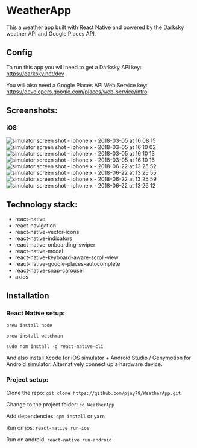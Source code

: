 # WeatherApp

This a weather app built with React Native and powered by the Darksky weather API and Google Places API.

## Config

To run this app you will need to get a Darksky API key:
https://darksky.net/dev

You will also need a Google Places API Web Service key:
https://developers.google.com/places/web-service/intro

## Screenshots:

### iOS

![simulator screen shot - iphone x - 2018-03-05 at 16 08 15](https://user-images.githubusercontent.com/14052885/36958513-8ee86498-2090-11e8-9ae5-ff4f834fadb3.png)
![simulator screen shot - iphone x - 2018-03-05 at 16 10 02](https://user-images.githubusercontent.com/14052885/36958515-93c82f84-2090-11e8-970a-fc80442ac8f1.png)
![simulator screen shot - iphone x - 2018-03-05 at 16 10 13](https://user-images.githubusercontent.com/14052885/36958520-9611e320-2090-11e8-8fe5-f44ffbbe806d.png)
![simulator screen shot - iphone x - 2018-03-05 at 16 10 16](https://user-images.githubusercontent.com/14052885/36958521-964d115c-2090-11e8-8b80-fd2a781b1389.png)
![simulator screen shot - iphone x - 2018-06-22 at 13 25 52](https://user-images.githubusercontent.com/14052885/41756461-1c1e37e0-7620-11e8-8b2b-fc1741141da5.png)
![simulator screen shot - iphone x - 2018-06-22 at 13 25 55](https://user-images.githubusercontent.com/14052885/41756462-1c653ab4-7620-11e8-93f6-cb9dbc82c260.png)
![simulator screen shot - iphone x - 2018-06-22 at 13 25 59](https://user-images.githubusercontent.com/14052885/41756463-1cb3cd46-7620-11e8-9bc7-cd657dc506fd.png)
![simulator screen shot - iphone x - 2018-06-22 at 13 26 12](https://user-images.githubusercontent.com/14052885/41756552-76f32b94-7620-11e8-80e8-2860cb10146e.png)

## Technology stack:

* react-native
* react-navigation
* react-native-vector-icons
* react-native-indicators
* react-native-onboarding-swiper
* react-native-modal
* react-native-keyboard-aware-scroll-view
* react-native-google-places-autocomplete
* react-native-snap-carousel
* axios

## Installation

### React Native setup:

`brew install node`

`brew install watchman`

`sudo npm install -g react-native-cli`

And also install Xcode for iOS simulator + Android Studio / Genymotion for Android simulator. Alternatively connect up a hardware device.

### Project setup:

Clone the repo:
`git clone https://github.com/pjay79/WeatherApp.git`

Change to the project folder:
`cd WeatherApp`

Add dependencies:
`npm install` or `yarn`

Run on ios:
`react-native run-ios`

Run on android:
`react-native run-android`
